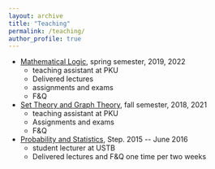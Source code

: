 ```yaml
---
layout: archive
title: "Teaching"
permalink: /teaching/
author_profile: true
---
```


<!-- {% include base_path %}

{% for post in site.teaching reversed %}
  {% include archive-single.html %}
{% endfor %} -->

- <u>Mathematical Logic</u>, spring semester, 2019, 2022
  - teaching assistant at PKU 
  - Delivered lectures
  - assignments and exams 
  - F&Q 
- <u>Set Theory and Graph Theory</u>, fall semester, 2018, 2021
  - teaching assistant at PKU
  - Assignments and exams
  - F&Q
- <u>Probability and Statistics</u>, Step. 2015 -- June 2016
  - student lecturer at USTB
  - Delivered lectures and F&Q one time per two weeks